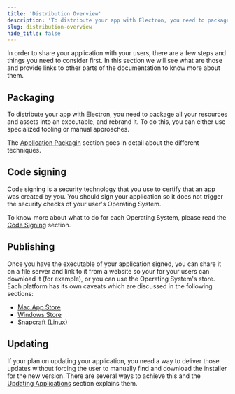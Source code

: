 ```yaml
---
title: 'Distribution Overview'
description: 'To distribute your app with Electron, you need to package and rebrand it. To do this, you can either use specialized tooling or manual approaches.'
slug: distribution-overview
hide_title: false
---
```



In order to share your application with your users, there are a few steps and
things you need to consider first. In this section we will see what are those
and provide links to other parts of the documentation to know more about them.

## Packaging

To distribute your app with Electron, you need to package all your resources
and assets into an executable, and rebrand it.
To do this, you can either use specialized tooling or manual approaches.

The [Application Packagin][application-packaging] section goes in detail about
the different techniques.

## Code signing

Code signing is a security technology that you use to certify that an app was
created by you. You should sign your application so it does not trigger the
security checks of your user's Operating System.

To know more about what to do for each Operating System, please read the
[Code Signing][code-signing] section.

## Publishing

Once you have the executable of your application signed, you can share it on
a file server and link to it from a website so your for your users can download
it (for example), or you can use the Operating System's store. Each platform
has its own caveats which are discussed in the following sections:

- [Mac App Store][mac-app]
- [Windows Store][windows-store]
- [Snapcraft (Linux)][snapcraft]

## Updating

If your plan on updating your application, you need a way to deliver those updates
without forcing the user to manually find and download the installer for the new
version. There are several ways to achieve this and the [Updating Applications][updates]
section explains them.

<!-- Link labels -->

[application-packaging]: ./application-packaging.md
[code-signing]: ./code-signing.md
[mac-app]: ./mac-app-store-submission-guide.md
[windows-store]: ./windows-store-guide.md
[snapcraft]: ./snapcraft.md
[updates]: ./updates.md

